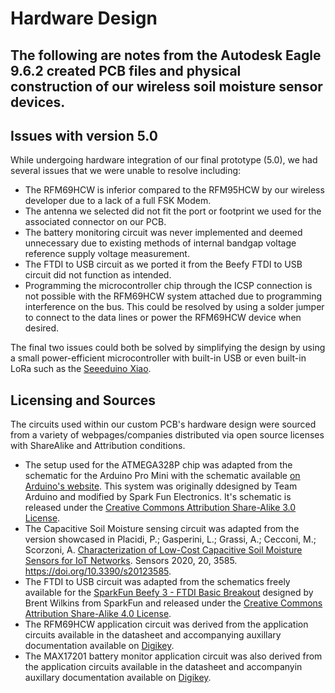 # Hardware Design 
The following are notes from the Autodesk Eagle 9.6.2 created PCB files and physical construction of our wireless soil moisture sensor devices.
---

## Issues with version 5.0
While undergoing hardware integration of our final prototype (5.0), we had several issues that we were unable to resolve including:

- The RFM69HCW is inferior compared to the RFM95HCW by our wireless developer due to a lack of a full FSK Modem.
- The antenna we selected did not fit the port or footprint we used for the associated connector on our PCB.
- The battery monitoring circuit was never implemented and deemed unnecessary due to existing methods of internal bandgap voltage reference supply voltage measurement.
- The FTDI to USB circuit as we ported it from the Beefy FTDI to USB circuit did not function as intended. 
- Programming the microcontroller chip through the ICSP connection is not possible with the RFM69HCW system attached due to programming interference on the bus. This could be resolved by using a solder jumper to connect to the data lines or power the RFM69HCW device when desired.

The final two issues could both be solved by simplifying the design by using a small power-efficient microcontroller with built-in USB or even built-in LoRa such as the [Seeeduino Xiao](https://www.seeedstudio.com/Seeeduino-XIAO-Pre-Soldered-p-4747.html). 

## Licensing and Sources
The circuits used within our custom PCB's hardware design were sourced from a variety of webpages/companies distributed via open source licenses with ShareAlike and Attribution conditions. 

- The setup used for the ATMEGA328P chip was adapted from the schematic for the Arduino Pro Mini with the schematic available [on Arduino's website](https://www.arduino.cc/en/pmwiki.php?n=Main/ArduinoBoardProMini). This system was originally ddesigned by Team Arduino and modified by Spark Fun Electronics. It's schematic is released under the [Creative Commons Attribution Share-Alike 3.0 License](http://creativecommons.org/licenses/by-sa/3.0).
- The Capacitive Soil Moisture sensing circuit was adapted from the version showcased in Placidi, P.; Gasperini, L.; Grassi, A.; Cecconi, M.; Scorzoni, A. [Characterization of Low-Cost Capacitive Soil Moisture Sensors for IoT Networks](https://www.mdpi.com/1424-8220/20/12/3585). Sensors 2020, 20, 3585. https://doi.org/10.3390/s20123585.
- The FTDI to USB circuit was adapted from the schematics freely available for the [SparkFun Beefy 3 - FTDI Basic Breakout](https://www.sparkfun.com/products/13746) designed by Brent Wilkins from SparkFun and released under the [Creative Commons Attribution Share-Alike 4.0 License](https://creativecommons.org/licenses/by-sa/4.0/).
- The RFM69HCW application circuit was derived from the application circuits available in the datasheet and accompanying auxillary documentation available on [Digikey](https://www.digikey.com/en/products/detail/sparkfun-electronics/COM-13909/6023504).
- The MAX17201 battery monitor application circuit was also derived from the application circuits available in the datasheet and accompanyin auxillary documentation available on [Digikey](https://www.digikey.com/en/products/detail/maxim-integrated/MAX17201G-T/5880644).